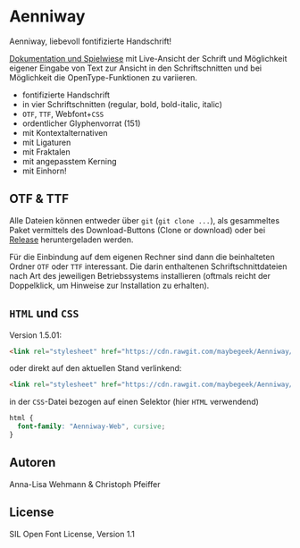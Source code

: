 # Aenniway
Aenniway, liebevoll fontifizierte Handschrift!

[Dokumentation und Spielwiese](https://maybegeek.github.io/Aenniway) mit Live-Ansicht der Schrift und Möglichkeit eigener Eingabe von Text zur Ansicht in den Schriftschnitten und bei Möglichkeit die OpenType-Funktionen zu variieren.

* fontifizierte Handschrift
* in vier Schriftschnitten (regular, bold, bold-italic, italic)
* `OTF`, `TTF`, Webfont+`CSS`
* ordentlicher Glyphenvorrat (151)
* mit Kontextalternativen
* mit Ligaturen
* mit Fraktalen
* mit angepasstem Kerning
* mit Einhorn!

## OTF & TTF

Alle Dateien können entweder über `git` (`git clone ...`), als gesammeltes Paket vermittels des Download-Buttons (Clone or download) oder bei [Release](https://github.com/maybegeek/Aenniway/releases) heruntergeladen werden.

Für die Einbindung auf dem eigenen Rechner sind dann die beinhalteten Ordner `OTF` oder `TTF` interessant. Die darin enthaltenen Schriftschnittdateien nach Art des jeweiligen Betriebssystems installieren (oftmals reicht der Doppelklick, um Hinweise zur Installation zu erhalten).

## `HTML` und `CSS`

Version 1.5.01:

```html
<link rel="stylesheet" href="https://cdn.rawgit.com/maybegeek/Aenniway/c6c242f1/css/aenniway.css">
```

oder direkt auf den aktuellen Stand verlinkend:

```html
<link rel="stylesheet" href="https://cdn.rawgit.com/maybegeek/Aenniway/master/css/aenniway.css">
```
in der `CSS`-Datei bezogen auf einen Selektor (hier `HTML` verwendend)

```css {
html {
  font-family: "Aenniway-Web", cursive;
}
```

## Autoren

Anna-Lisa Wehmann & Christoph Pfeiffer

## License

SIL Open Font License, Version 1.1
